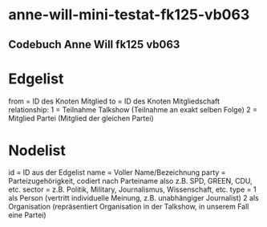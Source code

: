 # anne-will-mini-testat-fk125-vb063

## Codebuch Anne Will fk125 vb063

# Edgelist
from = ID des Knoten Mitglied
to = ID des Knoten Mitgliedschaft
relationship: 
1 = Teilnahme Talkshow (Teilnahme an exakt selben Folge) 
2 = Mitglied Partei (Mitglied der gleichen Partei)

# Nodelist
id = ID aus der Edgelist
name = Voller Name/Bezeichnung
party = Parteizugehörigkeit, codiert nach Parteiname also z.B. SPD, GREEN, CDU, etc. 
sector = z.B. Politik, Military, Journalismus, Wissenschaft, etc.
type = 
1 als Person (vertritt individuelle Meinung, z.B. unabhängiger Journalist)
2 als Organisation (repräsentiert Organisation in der Talkshow, in unserem Fall eine Partei)
